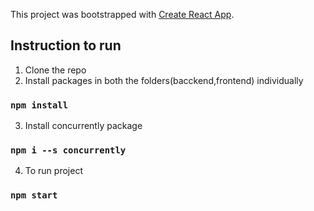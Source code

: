 This project was bootstrapped with [Create React App](https://github.com/facebook/create-react-app).


## Instruction to run
1) Clone the repo
2) Install packages in both the folders(bacckend,frontend) individually 
### `npm install`
3) Install concurrently package 
### `npm i --s concurrently`
4) To run project
### `npm start`

